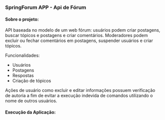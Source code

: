 ### SpringForum APP - Api de Fórum

#### Sobre o projeto:
API baseada no modelo de um web fórum: usuários podem criar postagens, buscar tópicos e postagens e criar comentários. Moderadores podem excluir ou fechar comentários em postagens, suspender usuários e criar tópicos. 

Funcionalidades:
* Usuários
* Postagens
* Respostas
* Criação de tópicos

Ações de usuário como excluir e editar informações possuem verificação de autoria a fim de evitar a execução indevida de comandos utilizando o nome de outros usuários.

#### Execução da Aplicação:
